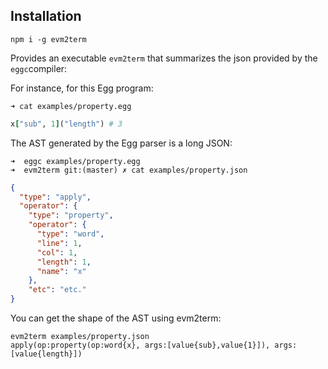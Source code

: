 
## Installation

```
npm i -g evm2term
```

Provides an executable `evm2term` that summarizes the json provided by the `eggc`compiler:

For instance, for this Egg program:

```
➜ cat examples/property.egg
```
```ruby
x["sub", 1]("length") # 3
```

The AST generated by the Egg parser  is a long JSON:
```
➜  eggc examples/property.egg       
➜  evm2term git:(master) ✗ cat examples/property.json 
```
```json
{
  "type": "apply",
  "operator": {
    "type": "property",
    "operator": {
      "type": "word",
      "line": 1,
      "col": 1,
      "length": 1,
      "name": "x"
    },
    "etc": "etc."
}
```

You can get the shape of the AST using evm2term:

```
evm2term examples/property.json    
apply(op:property(op:word{x}, args:[value{sub},value{1}]), args:[value{length}])
```